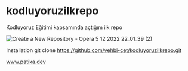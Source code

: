 # kodluyoruzilkrepo
Kodluyoruz Eğitimi kapsamında açtığım ilk repo

![Create a New Repository - Opera 5 12 2022 22_01_39 (2)](https://user-images.githubusercontent.com/119114919/205722545-f9b84e85-7e91-4dba-ae1d-56a83fd61d5e.png)


Installation
git clone https://github.com/vehbi-cet/kodluyoruzilkrepo.git


www.patika.dev
